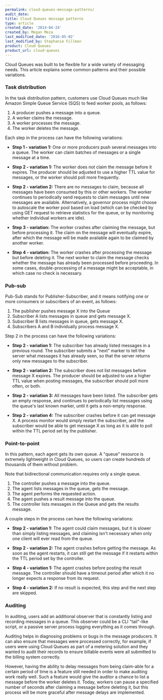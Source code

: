 ```yaml
---
permalink: cloud-queues-message-patterns/
audit_date:
title: Cloud Queues message patterns
type: article
created_date: '2014-04-24'
created_by: Megan Meza
last_modified_date: '2016-05-02'
last_modified_by: Stephanie Fillmon
product: Cloud Queues
product_url: cloud-queues
---
```


Cloud Queues was built to be flexible for a wide variety of messaging
needs. This article explains some common patterns and their possible
variations.

### Task distribution

In the task distribution pattern, customers use Cloud Queues much like
Amazon Simple Queue Service (SQS) to feed worker pools, as follows:

1. A producer pushes a message into a queue.
2. A worker claims the message.
3. A worker processes the message.
4. The worker deletes the message.

Each step in the process can have the following variations:

- **Step 1 - variation 1:** One or more producers push several messages into a queue. The worker
  can claim batches of messages or a single message at a time.

- **Step 2 - variation 1:** The worker does not claim the message before it expires. The
  producer should be adjusted to use a higher TTL value for messages, or
  the worker should poll more frequently.

- **Step 2 - variation 2:** There are no messages to claim, because all messages have been
  consumed by this or other workers. The worker continues to periodically send requests to claim messages until new messages are
  available. Alternatively, a governor process might choose to autoscale the worker pool based on load (which can be checked by using
  GET request to retrieve statistics for the queue, or by monitoring whether individual workers are idle).

- **Step 3 - variation:** The worker crashes after claiming the message, but before processing
  it. The claim on the message will eventually expire, after which the
  message will be made available again to be claimed by another worker.

- **Step 4 - variation:** The worker crashes after processing the message but before deleting
  it. The next worker to claim the message checks whether the message has
  already been processed before proceeding. In some cases,
  double-processing of a message might be acceptable, in which case no
  check is necessary.

### Pub-sub

Pub-Sub stands for Publisher-Subscriber, and it means notifying one or
more consumers or subscribers of an event, as follows:

1. The publisher pushes message X into the Queue
2. Subscriber A lists messages in queue and gets message X.
3. Subscriber B lists messages in queue, gets message X.
4. Subscribers A and B individually process message X.

Step 2 in the process can have the following variations:

- **Step 2 - variation 1:** The subscriber has already listed messages in a previous round. The
  subscriber submits a "next" marker to tell the server what messages it
  has already seen, so that the server returns only new
  messages to the subscriber.

- **Step 2 - variation 2:** The subscriber does not list messages before message X expires. The
  producer should be adjusted to use a higher TTL value when posting
  messages, the subscriber should poll more often, or both.

- **Step 2 - variation 3:** All messages have been listed. The subscriber gets an empty
  response, and continues to periodically list messages using the queue's
  last known marker, until it gets a non-empty response.

- **Step 2 - variation 4:** The subscriber crashes before it can get message X. A process
  monitor would simply restart the subscriber, and the subscriber would be able to get
  message X as long as it is able to poll within the TTL period set by the publisher.

### Point-to-point

In this pattern, each agent gets its own queue. A "queue" resource is
extremely lightweight in Cloud Queues, so users can create hundreds of
thousands of them without problem.

Note that bidirectional communication requires only a single queue.

1. The controller pushes a message into the queue.
2. The agent lists messages in the queue, gets the message.
3. The agent performs the requested action.
4. The agent pushes a result message into the queue.
5. The controller lists messages in the Queue and gets the results
message.

A couple steps in the process can have the following variations:

- **Step 2 - variation 1:** The agent could claim messages, but it is slower than simply listing
  messages, and claiming isn't necessary when only one client will ever
  read from the queue.

- **Step 2 - variation 2:** The agent crashes before getting the message. As soon as the agent
   restarts, it can still get the message if it restarts within the TTL
   period set by the controller.

- **Step 4 - variation 1:** The agent crashes before posting the result message. The controller
  should have a timeout period after which it no longer expects a response
  from its request.

- **Step 4 - variation 2:** If no result is expected, this step and the next step are skipped.

### Auditing

In auditing, users add an additional observer that is constantly listing
and recording messages in a queue. This observer could be a CLI
"tail"-like script, or a passive server process logging everything as it
comes through.

Auditing helps in diagnosing problems or bugs in the message producers.
It can also ensure that messages were processed correctly, for example,
if users were using Cloud Queues as part of a metering solution and they
wanted to audit their records to ensure billable events were all
submitted to the billing system correctly.

However, having the ability to delay messages from being claim-able for
a certain period of time is a feature still needed in order to make
auditing work really well. Such a feature would give the auditor a
chance to list a message before the worker deletes it. Today, workers
can pause a specified number of seconds after claiming a message before
deleting it, but this process will be more graceful after message delays
are implemented.
